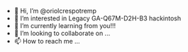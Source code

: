 - 👋 Hi, I’m @oriolcrespotremp
- 👀 I’m interested in Legacy GA-Q67M-D2H-B3 hackintosh
- 🌱 I’m currently learning from you!!!
- 💞️ I’m looking to collaborate on ...
- 📫 How to reach me ...

<!---
oriolcrespotremp/oriolcrespotremp is a ✨ special ✨ repository because its `README.md` (this file) appears on your GitHub profile.
You can click the Preview link to take a look at your changes.
--->
